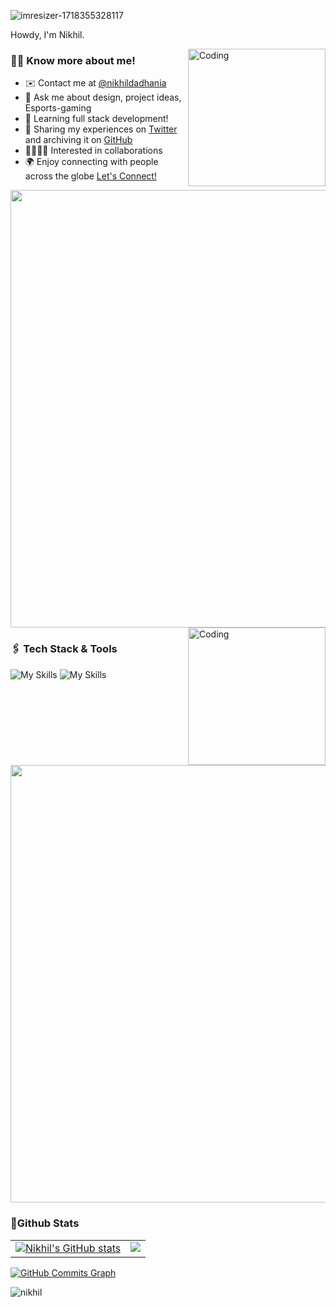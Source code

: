 
![imresizer-1718355328117](https://github.com/NikhilDadhania/nikhildadhania/assets/159712847/6a711ad8-fe1f-446c-88fb-d7642c79ff44)

Howdy, I'm Nikhil.

<img align="right" alt="Coding" width="220" src="https://user-images.githubusercontent.com/74038190/216644497-1951db19-8f3d-4e44-ac08-8e9d7e0d94a7.gif">

### 🧑🏻 Know more about me!
  - ✉️ Contact me at [@nikhildadhania](mailto:dadhanianik@gmail.com)
  - 💬 Ask me about design, project ideas, Esports-gaming
  - 🧠 Learning full stack development!
  - 🚀 Sharing my experiences on [Twitter](https://x.com/dadhanianik) and archiving it on [GitHub](https://github.com/NikhilDadhania)
  - 🫱🏻‍🫲🏻 Interested in collaborations
  - 🌍 Enjoy connecting with people across the globe [Let's Connect!](https://www.linkedin.com/in/nikhil-dadhania-b8752b273/)

<img src="https://user-images.githubusercontent.com/74038190/212284100-561aa473-3905-4a80-b561-0d28506553ee.gif" width="700">

<img align="right" alt="Coding" width="220" src="https://user-images.githubusercontent.com/74038190/219923809-b86dc415-a0c2-4a38-bc88-ad6cf06395a8.gif">

### 🖇️ Tech Stack & Tools
![My Skills](https://skillicons.dev/icons?i=c,cpp,java,html,css,bootstrap,php,mysql,js,react,nextjs,tailwind,vite&theme=dark)
![My Skills](https://skillicons.dev/icons?i=firebase,git,github,postman,vscode,discord,laravel,mongodb,ps,blender&theme=dark)
<img src="https://user-images.githubusercontent.com/74038190/212284100-561aa473-3905-4a80-b561-0d28506553ee.gif" width="700">

### 📍Github Stats
<table>
  <tr>
    <td valign="top">
      <a href="http://www.github.com/NikhilDadhania"><img src="https://github-readme-stats.vercel.app/api?username=NikhilDadhania&rank_icon=github&hide=&count_private=true&title_color=0891b2&text_color=ffffff&icon_color=0891b2&bg_color=0D1116&hide_border=true&show_icons=true" alt="Nikhil's GitHub stats" /></a>
    </td>
    <td valign="top">  
      <a href="http://www.github.com/NikhilDadhania"><img src="https://github-readme-streak-stats.herokuapp.com/?user=NikhilDadhania&stroke=ffffff&background=0D1116&ring=0891b2&fire=0891b2&currStreakNum=ffffff&currStreakLabel=0891b2&sideNums=ffffff&sideLabels=ffffff&dates=ffffff&hide_border=true" /></a>
    </td>
  </tr>
</table>

<a href="http://www.github.com/NikhilDadhania"><img src="https://github-readme-activity-graph.vercel.app/graph?username=NikhilDadhania&theme=react-dark" alt="GitHub Commits Graph" /></a>

<p align="left"> <img src="https://komarev.com/ghpvc/?username=NikhilDadhania&label=Profile%20views&color=0e75b6&style=flat" alt="nikhil" /> </p>
